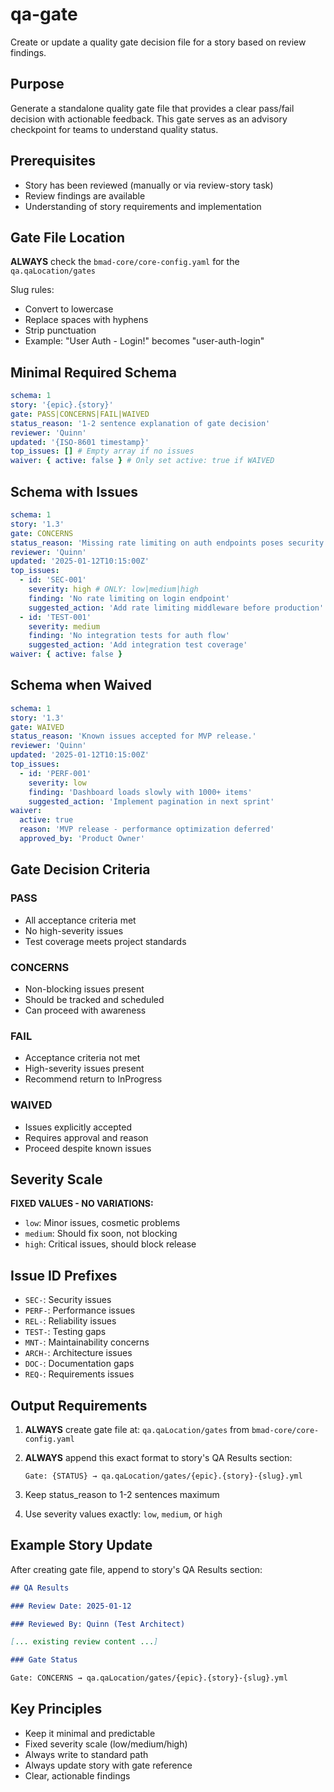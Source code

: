 <!-- Powered by BMAD™ Core -->

# qa-gate

Create or update a quality gate decision file for a story based on review
findings.

## Purpose

Generate a standalone quality gate file that provides a clear pass/fail decision
with actionable feedback. This gate serves as an advisory checkpoint for teams
to understand quality status.

## Prerequisites

- Story has been reviewed (manually or via review-story task)
- Review findings are available
- Understanding of story requirements and implementation

## Gate File Location

**ALWAYS** check the `bmad-core/core-config.yaml` for the `qa.qaLocation/gates`

Slug rules:

- Convert to lowercase
- Replace spaces with hyphens
- Strip punctuation
- Example: "User Auth - Login!" becomes "user-auth-login"

## Minimal Required Schema

```yaml
schema: 1
story: '{epic}.{story}'
gate: PASS|CONCERNS|FAIL|WAIVED
status_reason: '1-2 sentence explanation of gate decision'
reviewer: 'Quinn'
updated: '{ISO-8601 timestamp}'
top_issues: [] # Empty array if no issues
waiver: { active: false } # Only set active: true if WAIVED
```

## Schema with Issues

```yaml
schema: 1
story: '1.3'
gate: CONCERNS
status_reason: 'Missing rate limiting on auth endpoints poses security risk.'
reviewer: 'Quinn'
updated: '2025-01-12T10:15:00Z'
top_issues:
  - id: 'SEC-001'
    severity: high # ONLY: low|medium|high
    finding: 'No rate limiting on login endpoint'
    suggested_action: 'Add rate limiting middleware before production'
  - id: 'TEST-001'
    severity: medium
    finding: 'No integration tests for auth flow'
    suggested_action: 'Add integration test coverage'
waiver: { active: false }
```

## Schema when Waived

```yaml
schema: 1
story: '1.3'
gate: WAIVED
status_reason: 'Known issues accepted for MVP release.'
reviewer: 'Quinn'
updated: '2025-01-12T10:15:00Z'
top_issues:
  - id: 'PERF-001'
    severity: low
    finding: 'Dashboard loads slowly with 1000+ items'
    suggested_action: 'Implement pagination in next sprint'
waiver:
  active: true
  reason: 'MVP release - performance optimization deferred'
  approved_by: 'Product Owner'
```

## Gate Decision Criteria

### PASS

- All acceptance criteria met
- No high-severity issues
- Test coverage meets project standards

### CONCERNS

- Non-blocking issues present
- Should be tracked and scheduled
- Can proceed with awareness

### FAIL

- Acceptance criteria not met
- High-severity issues present
- Recommend return to InProgress

### WAIVED

- Issues explicitly accepted
- Requires approval and reason
- Proceed despite known issues

## Severity Scale

**FIXED VALUES - NO VARIATIONS:**

- `low`: Minor issues, cosmetic problems
- `medium`: Should fix soon, not blocking
- `high`: Critical issues, should block release

## Issue ID Prefixes

- `SEC-`: Security issues
- `PERF-`: Performance issues
- `REL-`: Reliability issues
- `TEST-`: Testing gaps
- `MNT-`: Maintainability concerns
- `ARCH-`: Architecture issues
- `DOC-`: Documentation gaps
- `REQ-`: Requirements issues

## Output Requirements

1. **ALWAYS** create gate file at: `qa.qaLocation/gates` from
   `bmad-core/core-config.yaml`
2. **ALWAYS** append this exact format to story's QA Results section:

   ```text
   Gate: {STATUS} → qa.qaLocation/gates/{epic}.{story}-{slug}.yml
   ```

3. Keep status_reason to 1-2 sentences maximum
4. Use severity values exactly: `low`, `medium`, or `high`

## Example Story Update

After creating gate file, append to story's QA Results section:

```markdown
## QA Results

### Review Date: 2025-01-12

### Reviewed By: Quinn (Test Architect)

[... existing review content ...]

### Gate Status

Gate: CONCERNS → qa.qaLocation/gates/{epic}.{story}-{slug}.yml
```

## Key Principles

- Keep it minimal and predictable
- Fixed severity scale (low/medium/high)
- Always write to standard path
- Always update story with gate reference
- Clear, actionable findings

